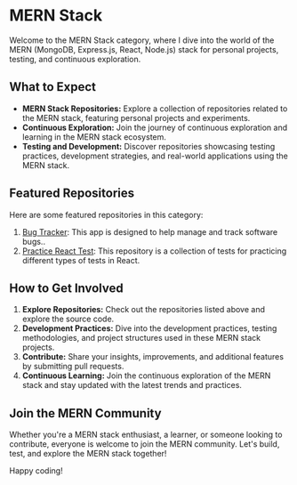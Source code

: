 # MERN Stack

Welcome to the MERN Stack category, where I dive into the world of the MERN (MongoDB, Express.js, React, Node.js) stack for personal projects, testing, and continuous exploration.

## What to Expect

- **MERN Stack Repositories:** Explore a collection of repositories related to the MERN stack, featuring personal projects and experiments.
- **Continuous Exploration:** Join the journey of continuous exploration and learning in the MERN stack ecosystem.
- **Testing and Development:** Discover repositories showcasing testing practices, development strategies, and real-world applications using the MERN stack.

## Featured Repositories

Here are some featured repositories in this category:

1. [Bug Tracker](https://github.com/martindocs/bug-tracker-public): This app is designed to help manage and track software bugs..
2. [Practice React Test](https://github.com/martindocs-mern/practice-react-test): This repository is a collection of tests for practicing different types of tests in React.

## How to Get Involved

1. **Explore Repositories:** Check out the repositories listed above and explore the source code.
2. **Development Practices:** Dive into the development practices, testing methodologies, and project structures used in these MERN stack projects.
3. **Contribute:** Share your insights, improvements, and additional features by submitting pull requests.
4. **Continuous Learning:** Join the continuous exploration of the MERN stack and stay updated with the latest trends and practices.

## Join the MERN Community

Whether you're a MERN stack enthusiast, a learner, or someone looking to contribute, everyone is welcome to join the MERN community. Let's build, test, and explore the MERN stack together!

Happy coding!

